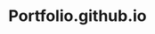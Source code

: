 # Portfolio.github.io

<!-- overall the page is used meant to allow people to see me and some of the photos i have taken --> 

<!-- Eventually I plan to push more of my personal desings that I have created and add more pages -->

<!-- Overall much of what I have done here is pulled code from w3schools, bootstrap, and MDB and edited things in the css -->

<!-- There is a style sheet for each of the pages to pull from, there is also a folder alone for the background and one for the images palced in my portfolio page -->
